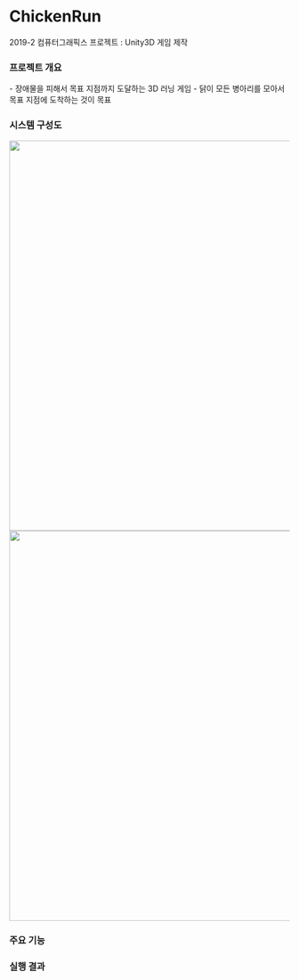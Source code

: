 # ChickenRun
2019-2 컴퓨터그래픽스 프로젝트 : Unity3D 게임 제작

<h3>프로젝트 개요</h3>
- 장애물을 피해서 목표 지점까지 도달하는 3D 러닝 게임
- 닭이 모든 병아리를 모아서 목표 지점에 도착하는 것이 목표

<h3>시스템 구성도</h3>
<div align="center">
  <img width="700" src="https://user-images.githubusercontent.com/75527311/118621466-59712f00-b801-11eb-82bd-5cc94ed6f643.PNG">
  <img width="700" src="https://user-images.githubusercontent.com/75527311/118621797-afde6d80-b801-11eb-82d2-de0ea1069f1d.PNG">
</div>

<h3>주요 기능</h3>

<h3>실행 결과</h3>
